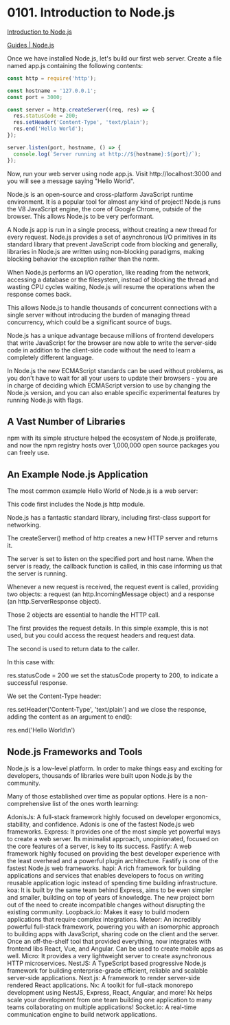 # 0101. Introduction to Node.js

[Introduction to Node.js](https://nodejs.dev/learn)

[Guides | Node.js](https://nodejs.org/en/docs/guides/)

Once we have installed Node.js, let's build our first web server. Create a file named app.js containing the following contents:

```js
const http = require('http');

const hostname = '127.0.0.1';
const port = 3000;

const server = http.createServer((req, res) => {
  res.statusCode = 200;
  res.setHeader('Content-Type', 'text/plain');
  res.end('Hello World');
});

server.listen(port, hostname, () => {
  console.log(`Server running at http://${hostname}:${port}/`);
});
```

Now, run your web server using node app.js. Visit http://localhost:3000 and you will see a message saying "Hello World".

Node.js is an open-source and cross-platform JavaScript runtime environment. It is a popular tool for almost any kind of project! Node.js runs the V8 JavaScript engine, the core of Google Chrome, outside of the browser. This allows Node.js to be very performant.

A Node.js app is run in a single process, without creating a new thread for every request. Node.js provides a set of asynchronous I/O primitives in its standard library that prevent JavaScript code from blocking and generally, libraries in Node.js are written using non-blocking paradigms, making blocking behavior the exception rather than the norm.

When Node.js performs an I/O operation, like reading from the network, accessing a database or the filesystem, instead of blocking the thread and wasting CPU cycles waiting, Node.js will resume the operations when the response comes back.

This allows Node.js to handle thousands of concurrent connections with a single server without introducing the burden of managing thread concurrency, which could be a significant source of bugs.

Node.js has a unique advantage because millions of frontend developers that write JavaScript for the browser are now able to write the server-side code in addition to the client-side code without the need to learn a completely different language.

In Node.js the new ECMAScript standards can be used without problems, as you don't have to wait for all your users to update their browsers - you are in charge of deciding which ECMAScript version to use by changing the Node.js version, and you can also enable specific experimental features by running Node.js with flags.

## A Vast Number of Libraries

npm with its simple structure helped the ecosystem of Node.js proliferate, and now the npm registry hosts over 1,000,000 open source packages you can freely use.

## An Example Node.js Application

The most common example Hello World of Node.js is a web server:


This code first includes the Node.js http module.

Node.js has a fantastic standard library, including first-class support for networking.

The createServer() method of http creates a new HTTP server and returns it.

The server is set to listen on the specified port and host name. When the server is ready, the callback function is called, in this case informing us that the server is running.

Whenever a new request is received, the request event is called, providing two objects: a request (an http.IncomingMessage object) and a response (an http.ServerResponse object).

Those 2 objects are essential to handle the HTTP call.

The first provides the request details. In this simple example, this is not used, but you could access the request headers and request data.

The second is used to return data to the caller.

In this case with:

res.statusCode = 200
we set the statusCode property to 200, to indicate a successful response.

We set the Content-Type header:

res.setHeader('Content-Type', 'text/plain')
and we close the response, adding the content as an argument to end():

res.end('Hello World\n')
## Node.js Frameworks and Tools
Node.js is a low-level platform. In order to make things easy and exciting for developers, thousands of libraries were built upon Node.js by the community.

Many of those established over time as popular options. Here is a non-comprehensive list of the ones worth learning:

AdonisJs: A full-stack framework highly focused on developer ergonomics, stability, and confidence. Adonis is one of the fastest Node.js web frameworks.
Express: It provides one of the most simple yet powerful ways to create a web server. Its minimalist approach, unopinionated, focused on the core features of a server, is key to its success.
Fastify: A web framework highly focused on providing the best developer experience with the least overhead and a powerful plugin architecture. Fastify is one of the fastest Node.js web frameworks.
hapi: A rich framework for building applications and services that enables developers to focus on writing reusable application logic instead of spending time building infrastructure.
koa: It is built by the same team behind Express, aims to be even simpler and smaller, building on top of years of knowledge. The new project born out of the need to create incompatible changes without disrupting the existing community.
Loopback.io: Makes it easy to build modern applications that require complex integrations.
Meteor: An incredibly powerful full-stack framework, powering you with an isomorphic approach to building apps with JavaScript, sharing code on the client and the server. Once an off-the-shelf tool that provided everything, now integrates with frontend libs React, Vue, and Angular. Can be used to create mobile apps as well.
Micro: It provides a very lightweight server to create asynchronous HTTP microservices.
NestJS: A TypeScript based progressive Node.js framework for building enterprise-grade efficient, reliable and scalable server-side applications.
Next.js: A framework to render server-side rendered React applications.
Nx: A toolkit for full-stack monorepo development using NestJS, Express, React, Angular, and more! Nx helps scale your development from one team building one application to many teams collaborating on multiple applications!
Socket.io: A real-time communication engine to build network applications.
